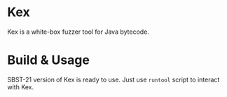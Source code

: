 # Kex

Kex is a white-box fuzzer tool for Java bytecode.

# Build & Usage

SBST-21 version of Kex is ready to use. Just use `runtool` script to interact with Kex.

